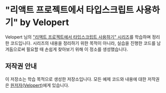 # "리액트 프로젝트에서 타입스크립트 사용하기" by Velopert

Velopert 님의 ["리액트 프로젝트에서 타입스크립트 사용하기" 시리즈](https://velog.io/@velopert/series/react-with-typescript)를 학습하며 정리한 코드입니다. 시리즈의 내용을 정리하기 위한 목적이 아니라, 실습을 진행한 코드를 남겨둠으로써 필요할 때 손쉽게 찾아보기 위해 이 정소를 생성했습니다.

## 저작권 안내

이 저장소는 학습 목적으로 생성한 저장소입니다. 모든 예제 코드와 내용에 대한 저작권은 [원저자(Velopert)](https://velog.io/@velopert)에게 있습니다.
